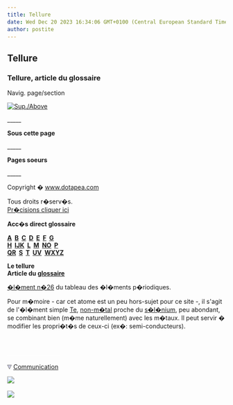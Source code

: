 ```yaml
---
title: Tellure
date: Wed Dec 20 2023 16:34:06 GMT+0100 (Central European Standard Time)
author: postite
---
```


## Tellure
### Tellure, article du glossaire
 Navig. page/section

[![Sup./Above](_derived/up_cmp_themenoir010_up.gif)](t.html)

\_\_\_\_\_

**Sous cette page**

\_\_\_\_\_

**Pages soeurs**

\_\_\_\_\_

Copyright � www.dotapea.com

Tous droits r�serv�s.  
[Pr�cisions cliquer ici](droitscopie.html)

**Acc�s direct glossaire**

**[A](a.html)  [B](b.html)  [C](c.html)  [D](d.html)  [E](e.html)  [F](f.html)  [G](g.html)  
[H](h.html)  [IJK](ijk.html)  [L](l.html)  [M](m.html)  [NO](no.html)  [P](p.html)  
[QR](qr.html)  [S](s.html)  [T](t.html)  [UV](uv.html)  [WXYZ](wxyz.html)**

**Le tellure  
Article du [glossaire](glossaire.html)**

[�l�ment n�26](annexe1.html#te) du tableau des �l�ments p�riodiques.

Pour m�moire - car cet atome est un peu hors-sujet pour ce site -, il s'agit de l'�l�ment simple [Te](annexe1.html#te), [non-m�tal](nonmetaux.html) proche du [s�l�nium](selenium.html), peu abondant, se combinant bien (m�me naturellement) avec les m�taux. Il peut servir � modifier les propri�t�s de ceux-ci (ex�: semi-conducteurs).



 

 ![](images/transparent122x1.gif)

![](images/flechebas.gif) [Communication](http://www.artrealite.com/annonceurs.htm) 

[![](https://cbonvin.fr/sites/regie.artrealite.com/visuels/campagne1.png)](index-2.html#20131014)

![](https://cbonvin.fr/sites/regie.artrealite.com/visuels/campagne2.png)